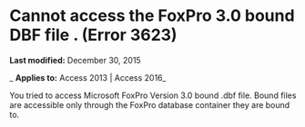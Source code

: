 
# Cannot access the FoxPro 3.0 bound DBF file <filename>. (Error 3623)

 **Last modified:** December 30, 2015

 _ **Applies to:** Access 2013 | Access 2016_

You tried to access Microsoft FoxPro Version 3.0 bound .dbf file. Bound files are accessible only through the FoxPro database container they are bound to.

